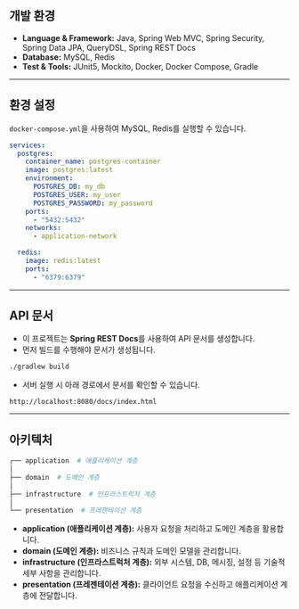 ## 개발 환경
- **Language & Framework:** Java, Spring Web MVC, Spring Security, Spring Data JPA, QueryDSL, Spring REST Docs
- **Database:** MySQL, Redis
- **Test & Tools:** JUnit5, Mockito, Docker, Docker Compose, Gradle

---

## 환경 설정
`docker-compose.yml`을 사용하여 MySQL, Redis를 실행할 수 있습니다.

```yaml
services:
  postgres:
    container_name: postgres-container
    image: postgres:latest
    environment:
      POSTGRES_DB: my_db
      POSTGRES_USER: my_user
      POSTGRES_PASSWORD: my_password
    ports:
      - "5432:5432"
    networks:
      - application-network

  redis:
    image: redis:latest
    ports:
      - "6379:6379"
```

---

## API 문서
- 이 프로젝트는 **Spring REST Docs**를 사용하여 API 문서를 생성합니다.
- 먼저 빌드를 수행해야 문서가 생성됩니다.

```bash
./gradlew build
```
- 서버 실행 시 아래 경로에서 문서를 확인할 수 있습니다.

```text
http://localhost:8080/docs/index.html
```

---

## 아키텍처
```sh
┌── application  # 애플리케이션 계층  
│  
├── domain  # 도메인 계층  
│  
├── infrastructure  # 인프라스트럭처 계층  
│  
└── presentation  # 프레젠테이션 계층  
```
- **application (애플리케이션 계층):** 사용자 요청을 처리하고 도메인 계층을 활용합니다.
- **domain (도메인 계층):** 비즈니스 규칙과 도메인 모델을 관리합니다.
- **infrastructure (인프라스트럭처 계층):** 외부 시스템, DB, 메시징, 설정 등 기술적 세부 사항을 관리합니다.
- **presentation (프레젠테이션 계층):** 클라이언트 요청을 수신하고 애플리케이션 계층에 전달합니다.
